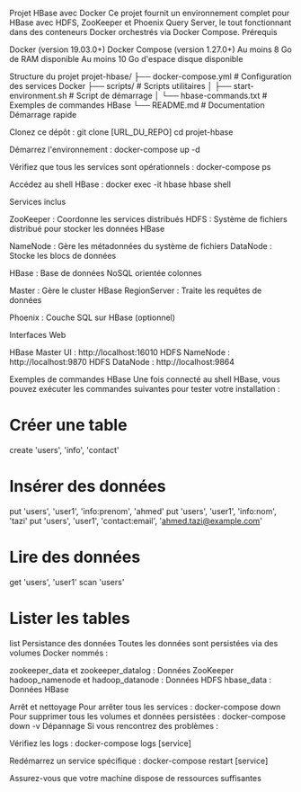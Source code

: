 Projet HBase avec Docker
Ce projet fournit un environnement complet pour HBase avec HDFS, ZooKeeper et Phoenix Query Server, le tout fonctionnant dans des conteneurs Docker orchestrés via Docker Compose.
Prérequis

Docker (version 19.03.0+)
Docker Compose (version 1.27.0+)
Au moins 8 Go de RAM disponible
Au moins 10 Go d'espace disque disponible

Structure du projet
projet-hbase/
├── docker-compose.yml       # Configuration des services Docker
├── scripts/                 # Scripts utilitaires
│   ├── start-environment.sh # Script de démarrage
│   └── hbase-commands.txt   # Exemples de commandes HBase
└── README.md                # Documentation
Démarrage rapide

Clonez ce dépôt :
git clone [URL_DU_REPO]
cd projet-hbase

Démarrez l'environnement :
docker-compose up -d

Vérifiez que tous les services sont opérationnels :
docker-compose ps

Accédez au shell HBase :
docker exec -it hbase hbase shell


Services inclus

ZooKeeper : Coordonne les services distribués
HDFS : Système de fichiers distribué pour stocker les données HBase

NameNode : Gère les métadonnées du système de fichiers
DataNode : Stocke les blocs de données


HBase : Base de données NoSQL orientée colonnes

Master : Gère le cluster HBase
RegionServer : Traite les requêtes de données


Phoenix : Couche SQL sur HBase (optionnel)

Interfaces Web

HBase Master UI : http://localhost:16010
HDFS NameNode : http://localhost:9870
HDFS DataNode : http://localhost:9864

Exemples de commandes HBase
Une fois connecté au shell HBase, vous pouvez exécuter les commandes suivantes pour tester votre installation :
# Créer une table
create 'users', 'info', 'contact'

# Insérer des données
put 'users', 'user1', 'info:prenom', 'ahmed'
put 'users', 'user1', 'info:nom', 'tazi'
put 'users', 'user1', 'contact:email', 'ahmed.tazi@example.com'

# Lire des données
get 'users', 'user1'
scan 'users'

# Lister les tables
list
Persistance des données
Toutes les données sont persistées via des volumes Docker nommés :

zookeeper_data et zookeeper_datalog : Données ZooKeeper
hadoop_namenode et hadoop_datanode : Données HDFS
hbase_data : Données HBase

Arrêt et nettoyage
Pour arrêter tous les services :
docker-compose down
Pour supprimer tous les volumes et données persistées :
docker-compose down -v
Dépannage
Si vous rencontrez des problèmes :

Vérifiez les logs :
docker-compose logs [service]

Redémarrez un service spécifique :
docker-compose restart [service]

Assurez-vous que votre machine dispose de ressources suffisantes
